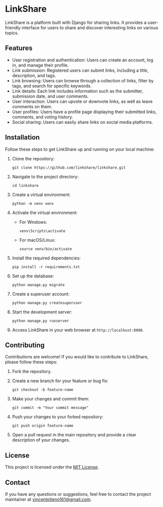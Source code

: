 # LinkShare

LinkShare is a platform built with Django for sharing links. It provides a user-friendly interface for users to share and discover interesting links on various topics.

## Features

- User registration and authentication: Users can create an account, log in, and manage their profile.
- Link submission: Registered users can submit links, including a title, description, and tags.
- Link browsing: Users can browse through a collection of links, filter by tags, and search for specific keywords.
- Link details: Each link includes information such as the submitter, submission date, and user comments.
- User interaction: Users can upvote or downvote links, as well as leave comments on them.
- User profiles: Users have a profile page displaying their submitted links, comments, and voting history.
- Social sharing: Users can easily share links on social media platforms.

## Installation

Follow these steps to get LinkShare up and running on your local machine:

1. Clone the repository:

   ```
   git clone https://github.com/linkshare/linkshare.git
   ```

2. Navigate to the project directory:

   ```
   cd linkshare
   ```

3. Create a virtual environment:

   ```
   python -m venv venv
   ```

4. Activate the virtual environment:

   - For Windows:

     ```
     venv\Scripts\activate
     ```

   - For macOS/Linux:

     ```
     source venv/bin/activate
     ```

5. Install the required dependencies:

   ```
   pip install -r requirements.txt
   ```

6. Set up the database:

   ```
   python manage.py migrate
   ```

7. Create a superuser account:

   ```
   python manage.py createsuperuser
   ```

8. Start the development server:

   ```
   python manage.py runserver
   ```

9. Access LinkShare in your web browser at `http://localhost:8000`.

## Contributing

Contributions are welcome! If you would like to contribute to LinkShare, please follow these steps:

1. Fork the repository.

2. Create a new branch for your feature or bug fix:

   ```
   git checkout -b feature-name
   ```

3. Make your changes and commit them:

   ```
   git commit -m "Your commit message"
   ```

4. Push your changes to your forked repository:

   ```
   git push origin feature-name
   ```

5. Open a pull request in the main repository and provide a clear description of your changes.

## License

This project is licensed under the [MIT License](LICENSE).

## Contact

If you have any questions or suggestions, feel free to contact the project maintainer at [vincentotieno161@gmail.com](vincentotieno@gmail.com).

